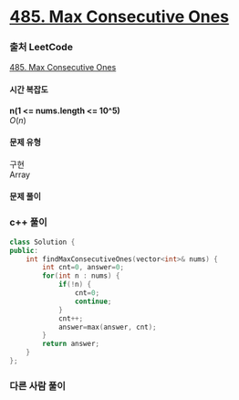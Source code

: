# [485. Max Consecutive Ones](https://leetcode.com/problems/max-consecutive-ones/)

### 출처 LeetCode
[485. Max Consecutive Ones](https://leetcode.com/problems/max-consecutive-ones/)

#### 시간 복잡도
**n(1 <= nums.length <= 10^5)**  
$`O(n)`$

#### 문제 유형
구현  
Array

#### 문제 풀이

### c++ 풀이
```c++
class Solution {
public:
    int findMaxConsecutiveOnes(vector<int>& nums) {
        int cnt=0, answer=0;
        for(int n : nums) {            
            if(!n) {                
                cnt=0;
                continue;
            }
            cnt++;
            answer=max(answer, cnt);
        }
        return answer;
    }
};
```

### 다른 사람 풀이
```c++

```